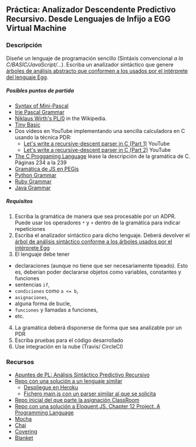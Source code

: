 ## Práctica: Analizador Descendente Predictivo Recursivo. Desde Lenguajes de Infijo a EGG Virtual Machine

### Descripción

Diseñe un lenguaje de programación sencillo (Sintáxis convencional *a la C/BASIC/JavaScript/...*). Escriba un analizador sintáctico que genere [árboles de análisis abstracto que conformen a los usados por el intérprete del lenguaje Egg](https://github.com/ULL-ESIT-PL-1617/egg/blob/master/README.md).

##### Posibles puntos de partida

* [Syntax of Mini-Pascal](https://www.cs.helsinki.fi/u/vihavain/k06/okk/items/minipascalsyntax.html)
* [Irie Pascal Grammar](http://www.irietools.com/iriepascal/progref534.html)
* [Niklaus Wirth's PL/0](https://en.wikipedia.org/wiki/Recursive_descent_parser) in the Wikipedia. 
* [Tiny Basic](https://en.wikipedia.org/wiki/Tiny_BASIC)
* Dos vídeos en YouTube implementando una sencilla calculadora en C usando la técnica PDR:
  * [Let's write a recursive-descent parser in C (Part 1)](https://youtu.be/N55XNj8KjC4) YouTube
  * [Let's write a recursive-descent parser in C (Part 2)](https://youtu.be/NdW_ApiaivU) YouTube
* [The C Proggaming Language](https://cs.indstate.edu/~cbasavaraj/cs559/the_c_programming_language_2.pdf) léase la descripción de la gramática de C. Páginas 234 a la 239
* [Gramática de JS en PEGjs](https://github.com/pegjs/pegjs/blob/master/examples/javascript.pegjs)
* [Python Grammar](https://docs.python.org/3/reference/grammar.html)
* [Ruby Grammar](https://www.cse.buffalo.edu/~regan/cse305/RubyBNF.pdf)
* [Java Grammar](https://docs.oracle.com/javase/specs/jls/se7/html/jls-18.html)

##### Requisitos

1. Escriba la gramática de manera que sea procesable por un ADPR. Puede usar los operadores
`*` y `+` dentro de la gramática para indicar repeticiones
2. Escriba el analizador sintáctico para dicho lenguaje. Deberá devolver el [árbol de análisis sintáctico conforme a los árboles usados por el intérprete Egg](https://github.com/ULL-ESIT-PL-1617/egg/blob/master/README.md)
3. El lenguaje debe tener 
  - declaraciones (aunque no tiene que ser necesariamente tipeado). Esto es, deberían poder declararse objetos como variables, constantes y funciones
  - sentencias `if`, 
  - `condiciones` como `a <= b`, 
  - `asignaciones`, 
  - alguna forma de bucle, 
  - `funciones` y  llamadas a funciones, 
  - etc.
4. La gramática deberá disponerse de forma que sea analizable por un PDR
5. Escriba pruebas  para el código desarrollado
6. Use integración en la nube (Travis/ CircleCI)

### Recursos

* [Apuntes de PL: Análisis Sintáctico Predictivo Recursivo](http://crguezl.github.io/pl-html/node22.html)
* [Repo con una solución a un lenguaje similar](https://github.com/crguezl/prdcalc)
  -  [Despliegue en Heroku](https://pl1718-prdcalc.herokuapp.com/)
  - [Fichero main.js con un parser similar al que se solicita](https://github.com/crguezl/prdcalc/blob/master/views/main.js)
* [Repo inicial del que parte la asignación ClassRoom](https://github.com/ULL-ESIT-PL-1617/solution-evalua-pdr)
* [Repo con una solución a Eloquent JS. Chapter 12 Project. A Programming Language](https://github.com/ULL-ESIT-PL-1617/egg)
* [Mocha](https://casianorodriguezleon.gitbooks.io/ull-esit-1617/content/apuntes/pruebas/mocha.html)
* [Chai](https://casianorodriguezleon.gitbooks.io/ull-esit-1617/content/apuntes/pruebas/chai.html)
* [Covering](https://casianorodriguezleon.gitbooks.io/ull-esit-1617/content/apuntes/pruebas/covering.html)
* [Blanket](https://casianorodriguezleon.gitbooks.io/ull-esit-1617/content/apuntes/pruebas/blanket.html)


